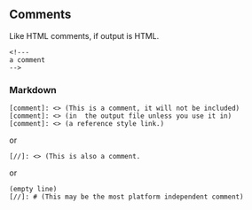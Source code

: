 ## Comments
Like HTML comments, if output is HTML.

```
<!---
a comment
-->
```
### Markdown

```
[comment]: <> (This is a comment, it will not be included)
[comment]: <> (in  the output file unless you use it in)
[comment]: <> (a reference style link.)
```
or
```
[//]: <> (This is also a comment.
```
or

```
(empty line)
[//]: # (This may be the most platform independent comment)
```

[](http://stackoverflow.com/questions/4823468/comments-in-markdown "Stack Overflow: Comments In Markdown")